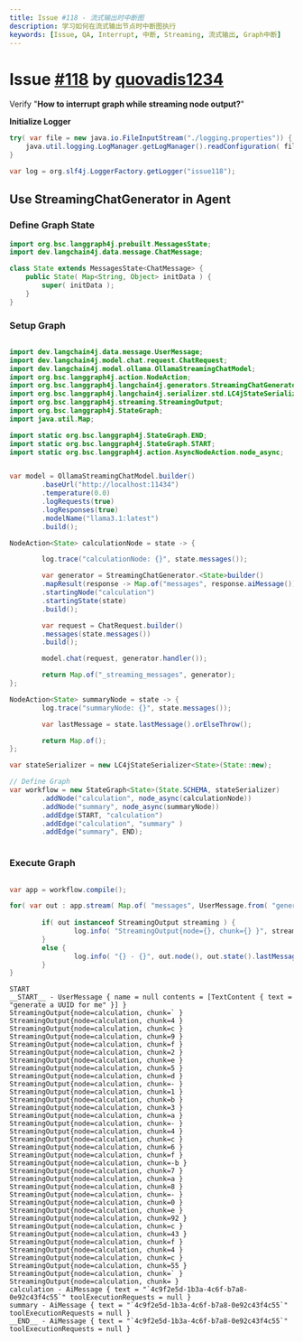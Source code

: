 ```yaml
---
title: Issue #118 - 流式输出时中断图
description: 学习如何在流式输出节点时中断图执行
keywords: [Issue, QA, Interrupt, 中断, Streaming, 流式输出, Graph中断]
---
```


# Issue [#118](https://github.com/bsorrentino/langgraph4j/issues/118) by [quovadis1234](https://github.com/quovadis1234)

Verify "**How to interrupt graph while streaming node output?**" 


**Initialize Logger**


```java
try( var file = new java.io.FileInputStream("./logging.properties")) {
    java.util.logging.LogManager.getLogManager().readConfiguration( file );
}

var log = org.slf4j.LoggerFactory.getLogger("issue118");
```

## Use StreamingChatGenerator in Agent

### Define Graph State


```java
import org.bsc.langgraph4j.prebuilt.MessagesState;
import dev.langchain4j.data.message.ChatMessage;

class State extends MessagesState<ChatMessage> {
    public State( Map<String, Object> initData ) {
        super( initData );
    }
}
```

### Setup Graph


```java

import dev.langchain4j.data.message.UserMessage;
import dev.langchain4j.model.chat.request.ChatRequest;
import dev.langchain4j.model.ollama.OllamaStreamingChatModel;
import org.bsc.langgraph4j.action.NodeAction;
import org.bsc.langgraph4j.langchain4j.generators.StreamingChatGenerator;
import org.bsc.langgraph4j.langchain4j.serializer.std.LC4jStateSerializer;
import org.bsc.langgraph4j.streaming.StreamingOutput;
import org.bsc.langgraph4j.StateGraph;
import java.util.Map;

import static org.bsc.langgraph4j.StateGraph.END;
import static org.bsc.langgraph4j.StateGraph.START;
import static org.bsc.langgraph4j.action.AsyncNodeAction.node_async;


var model = OllamaStreamingChatModel.builder()
        .baseUrl("http://localhost:11434")
        .temperature(0.0)
        .logRequests(true)
        .logResponses(true)
        .modelName("llama3.1:latest")
        .build();

NodeAction<State> calculationNode = state -> {

        log.trace("calculationNode: {}", state.messages());

        var generator = StreamingChatGenerator.<State>builder()
        .mapResult(response -> Map.of("messages", response.aiMessage()))
        .startingNode("calculation")
        .startingState(state)
        .build();

        var request = ChatRequest.builder()
        .messages(state.messages())
        .build();

        model.chat(request, generator.handler());

        return Map.of("_streaming_messages", generator);
};

NodeAction<State> summaryNode = state -> {
        log.trace("summaryNode: {}", state.messages());

        var lastMessage = state.lastMessage().orElseThrow();

        return Map.of();
};

var stateSerializer = new LC4jStateSerializer<State>(State::new);

// Define Graph
var workflow = new StateGraph<State>(State.SCHEMA, stateSerializer)
        .addNode("calculation", node_async(calculationNode))
        .addNode("summary", node_async(summaryNode))
        .addEdge(START, "calculation")
        .addEdge("calculation", "summary" )
        .addEdge("summary", END);



```

### Execute Graph


```java

var app = workflow.compile();

for( var out : app.stream( Map.of( "messages", UserMessage.from( "generate a UUID for me")) ) ) {
        
        if( out instanceof StreamingOutput streaming ) {
                log.info( "StreamingOutput{node={}, chunk={} }", streaming.node(), streaming.chunk() );
        }
        else {
                log.info( "{} - {}", out.node(), out.state().lastMessage().orElseThrow() );
        }
}
```

    START 
    __START__ - UserMessage { name = null contents = [TextContent { text = "generate a UUID for me" }] } 
    StreamingOutput{node=calculation, chunk=` } 
    StreamingOutput{node=calculation, chunk=4 } 
    StreamingOutput{node=calculation, chunk=c } 
    StreamingOutput{node=calculation, chunk=9 } 
    StreamingOutput{node=calculation, chunk=f } 
    StreamingOutput{node=calculation, chunk=2 } 
    StreamingOutput{node=calculation, chunk=e } 
    StreamingOutput{node=calculation, chunk=5 } 
    StreamingOutput{node=calculation, chunk=d } 
    StreamingOutput{node=calculation, chunk=- } 
    StreamingOutput{node=calculation, chunk=1 } 
    StreamingOutput{node=calculation, chunk=b } 
    StreamingOutput{node=calculation, chunk=3 } 
    StreamingOutput{node=calculation, chunk=a } 
    StreamingOutput{node=calculation, chunk=- } 
    StreamingOutput{node=calculation, chunk=4 } 
    StreamingOutput{node=calculation, chunk=c } 
    StreamingOutput{node=calculation, chunk=6 } 
    StreamingOutput{node=calculation, chunk=f } 
    StreamingOutput{node=calculation, chunk=-b } 
    StreamingOutput{node=calculation, chunk=7 } 
    StreamingOutput{node=calculation, chunk=a } 
    StreamingOutput{node=calculation, chunk=8 } 
    StreamingOutput{node=calculation, chunk=- } 
    StreamingOutput{node=calculation, chunk=0 } 
    StreamingOutput{node=calculation, chunk=e } 
    StreamingOutput{node=calculation, chunk=92 } 
    StreamingOutput{node=calculation, chunk=c } 
    StreamingOutput{node=calculation, chunk=43 } 
    StreamingOutput{node=calculation, chunk=f } 
    StreamingOutput{node=calculation, chunk=4 } 
    StreamingOutput{node=calculation, chunk=c } 
    StreamingOutput{node=calculation, chunk=55 } 
    StreamingOutput{node=calculation, chunk=` } 
    StreamingOutput{node=calculation, chunk= } 
    calculation - AiMessage { text = "`4c9f2e5d-1b3a-4c6f-b7a8-0e92c43f4c55`" toolExecutionRequests = null } 
    summary - AiMessage { text = "`4c9f2e5d-1b3a-4c6f-b7a8-0e92c43f4c55`" toolExecutionRequests = null } 
    __END__ - AiMessage { text = "`4c9f2e5d-1b3a-4c6f-b7a8-0e92c43f4c55`" toolExecutionRequests = null } 


